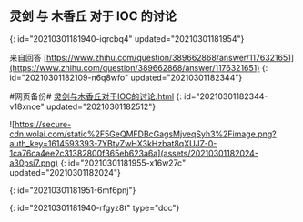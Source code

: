 ## 灵剑 与 木香丘 对于 IOC 的讨论
{: id="20210301181940-iqrcbq4" updated="20210301181954"}

来自回答 [https://www.zhihu.com/question/389662868/answer/1176321651](https://www.zhihu.com/question/389662868/answer/1176321651)
{: id="20210301182109-n6q8wfo" updated="20210301182344"}

#网页备份# [灵剑与木香丘对于IOC的讨论.html](assets/20210301182454-vrffc2e-灵剑与木香丘对于IOC的讨论.html)
{: id="20210301182344-v18xnoe" updated="20210301182512"}

![https://secure-cdn.wolai.com/static%2F5GeQMFDBcGagsMjveqSyh3%2Fimage.png?auth_key=1614593393-7YBtyZwHX3kHzbat8qXUJZ-0-1ca76ca4ee2c31382800f365eb623a6a](assets/20210301182024-a30psi7.png)
{: id="20210301181955-x16w27c" updated="20210301182024"}

{: id="20210301181951-6mf6pnj"}


{: id="20210301181940-rfgyz8t" type="doc"}
